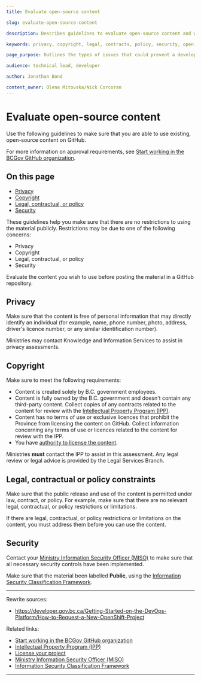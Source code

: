 ```yaml
---
title: Evaluate open-source content

slug: evaluate-open-source-content

description: Describes guidelines to evaluate open-source content and whether you can use it on GitHub.

keywords: privacy, copyright, legal, contracts, policy, security, open-source, licence, license, GitHub

page_purpose: Outlines the types of issues that could prevent a developer from using open-source content in their project and gives information on how to evaluate the content.

audience: technical lead, developer

author: Jonathan Bond

content_owner: Olena Mitovska/Nick Corcoran
---
```


# Evaluate open-source content

Use the following guidelines to make sure that you are able to use existing, open-source content on GitHub.

For more information on approval requirements, see [Start working in the BCGov GitHub organization](./start-working-in-bcgov-github-organization.md).

## On this page
- [Privacy](#privacy)
- [Copyright](#copyright)
- [Legal, contractual, or policy](#legal-contractual-policy)
- [Security](#security)

These guidelines help you make sure that there are no restrictions to using the material publicly. Restrictions may be due to one of the following concerns:
- Privacy
- Copyright
- Legal, contractual, or policy
- Security

Evaluate the content you wish to use before posting the material in a GitHub repository.

<!--
There was originally talk of the material needed approval from a privacy minister or delegate? Is that still true?
-->

## Privacy<a name="privacy"></a>

Make sure that the content is free of personal information that may directly identify an individual (for example, name, phone number, photo, address, driver's licence number, or any similar identification number).

Ministries may contact Knowledge and Information Services to assist in privacy assessments.

## Copyright<a name="copyright"></a>
Make sure to meet the following requirements:
- Content is created solely by B.C. government employees.
- Content is fully owned by the B.C. government and doesn't contain any third-party content. Collect copies of any contracts related to the content for review with the [Intellectual Property Program (IPP)](https://www2.gov.bc.ca/gov/content/governments/services-for-government/policies-procedures/intellectual-property/intellectual-property-program).
- Content has no terms of use or exclusive licences that prohibit the Province from licensing the content on GitHub. Collect information concerning any terms of use or licences related to the content for review with the IPP.
- You have [authority to license the content](./license-your-project.md).

Ministries  **must**  contact the IPP to assist in this assessment. Any legal review or legal advice is provided by the Legal Services Branch.

## Legal, contractual or policy constraints<a name="legal-contractual-policy"></a>

Make sure that the public release and use of the content is permitted under law, contract, or policy. For example, make sure that there are no relevant legal, contractual, or policy restrictions or limitations.

If there are legal, contractual, or policy restrictions or limitations on the content, you must address them before you can use the content.

## Security<a name="security"></a>

Contact your [Ministry Information Security Officer (MISO)](https://www2.gov.bc.ca/gov/content/governments/services-for-government/policies-procedures/information-security-policy-and-guidelines/role-of-miso) to make sure that all necessary security controls have been implemented.

Make sure that the material been labelled **Public**, using the [Information Security Classification Framework](https://www2.gov.bc.ca/gov/content/governments/services-for-government/information-management-technology/information-security/information-security-classification).

---
Rewrite sources:
* https://developer.gov.bc.ca/Getting-Started-on-the-DevOps-Platform/How-to-Request-a-New-OpenShift-Project

Related links:
- [Start working in the BCGov GitHub organization](./start-working-in-bcgov-github-organization.md)
- [Intellectual Property Program (IPP)](https://www2.gov.bc.ca/gov/content/governments/services-for-government/policies-procedures/intellectual-property/intellectual-property-program)
- [License your project](./license-your-project.md)
- [Ministry Information Security Officer (MISO)](https://www2.gov.bc.ca/gov/content/governments/services-for-government/policies-procedures/information-security-policy-and-guidelines/role-of-miso)
- [Information Security Classification Framework](https://www2.gov.bc.ca/gov/content/governments/services-for-government/information-management-technology/information-security/information-security-classification)
---
